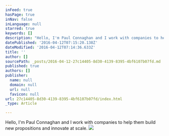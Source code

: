 ```yaml
---
inFeed: true
hasPage: true
inNav: false
inLanguage: null
starred: true
keywords: []
description: "Hello, I'm Paul Connaghan and I work with companies to help them build new propositions and innovate at scale."
datePublished: '2016-04-12T07:15:20.138Z'
dateModified: '2016-04-12T07:14:36.633Z'
title: ''
author: []
sourcePath: _posts/2016-04-12-27c14405-8d30-4139-8395-4bf6107b07fd.md
published: true
authors: []
publisher:
  name: null
  domain: null
  url: null
  favicon: null
url: 27c14405-8d30-4139-8395-4bf6107b07fd/index.html
_type: Article

---
```

Hello, I'm Paul Connaghan and I work with companies to help them build new propositions and innovate at scale.
![](https://the-grid-user-content.s3-us-west-2.amazonaws.com/f5fcde48-051a-46af-a125-33fef5bc1626.png)